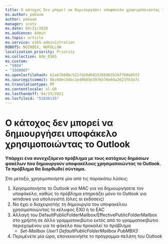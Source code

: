 ```yaml
---
title: Ο κάτοχος δεν μπορεί να δημιουργήσει υποφάκελο χρησιμοποιώντας το Outlook
ms.author: pebaum
author: pebaum
manager: scotv
ms.date: 04/21/2020
ms.audience: Admin
ms.topic: article
ms.service: o365-administration
ROBOTS: NOINDEX, NOFOLLOW
localization_priority: Priority
ms.collection: Adm_O365
ms.custom:
- "5884"
- "3500007"
ms.openlocfilehash: b2ab7b60bc521fd28d68333bb963528f7b9e05f2
ms.sourcegitcommit: 8bc60ec34bc1e40685e3976576e04a2623f63a7c
ms.translationtype: MT
ms.contentlocale: el-GR
ms.lasthandoff: 04/15/2021
ms.locfileid: "51836135"
---
```

# <a name="owner-cannot-create-sub-folder-using-outlook"></a>Ο κάτοχος δεν μπορεί να δημιουργήσει υποφάκελο χρησιμοποιώντας το Outlook

**Υπάρχει ένα συνεχιζόμενο πρόβλημα με τους κατόχους δημόσιων φακέλων που δημιουργούν υποφακέλους χρησιμοποιώντας το Outlook. Το πρόβλημα θα διορθωθεί σύντομα.**

Στο μεταξύ, χρησιμοποιήστε μία από τις παρακάτω λύσεις:

1. Χρησιμοποιήστε το Outlook για MAC για να δημιουργήσετε τον υποφάκελο, καθώς το πρόβλημα επηρεάζει μόνο το Outlook για windows για υπολογιστή (όλες οι εκδόσεις)
2. Να έχει ο διαχειριστής τη δημιουργία του υποφακέλου χρησιμοποιώντας το κέλυφος EXO ή το EAC
3. Αλλαγή του DefaultPublicFolderMailbox/EffectivePublicFolderMailbox στο χρήστη σε άλλο γραμματοκιβώτιο εκτός από το γραμματοκιβώτιο περιεχομένου για το φάκελο που προκαλεί το πρόβλημα  
    - *Set-Mailbox User1 DefaultPublicFolderMailbox PubMBX3*
4. Περιμένετε μία ώρα, επανεκκινήστε το πρόγραμμα-πελάτη του Outlook